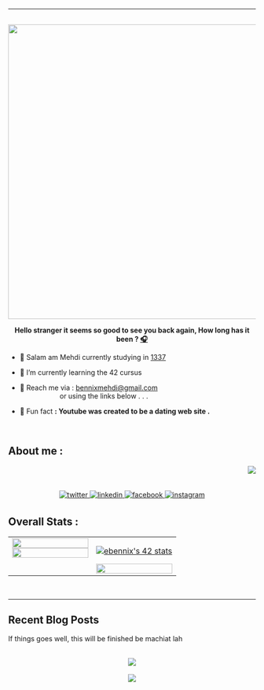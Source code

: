 ---
<br/>

<div align="center">
<img src="https://rishavanand.github.io/static/images/greetings.gif" align="center" height="" width="600" />
</div>  
  

**<div align="center">Hello stranger it seems so good to see you back again,
How long has it been  ? [🎧](https://www.youtube.com/watch?v=qUmccbstKrc)</div>**  


- 🔭  Salam am Mehdi currently studying in [1337](https://1337.ma/en/) 
  

- 📗 I’m currently learning the 42 cursus
  

- 💬 Reach me via : bennixmehdi@gmail.com <br />
 &emsp;&emsp;&emsp;&emsp;&emsp;&ensp; or using the links below . . .  
 

- 👯 Fun fact **: Youtube was created to be a dating web site .**  

</br>
  
## About me :
<div align="right">
<img src="https://quotes-github-readme.vercel.app/api?type=vetical&theme=merko"/>
</div>
<br/><br/>
<div align="center">
<a href="https://twitter.com/iamrishavanand" target="_blank">
<img src=https://img.shields.io/badge/twitter-%2300acee.svg?&style=for-the-badge&logo=twitter&logoColor=white alt=twitter style="margin-bottom: 5px;" />
</a>
<a href="https://linkedin.com/in/rishavanand" target="_blank">
<img src=https://img.shields.io/badge/linkedin-%231E77B5.svg?&style=for-the-badge&logo=linkedin&logoColor=white alt=linkedin style="margin-bottom: 5px;" />
</a>
<a href="https://www.facebook.com/iamrishavanand" target="_blank">
<img src=https://img.shields.io/badge/facebook-%232E87FB.svg?&style=for-the-badge&logo=facebook&logoColor=white alt=facebook style="margin-bottom: 5px;" />
</a>
<a href="https://instagram.com/iamrishavanand" target="_blank">
<img src=https://img.shields.io/badge/instagram-%23000000.svg?&style=for-the-badge&logo=instagram&logoColor=white alt=instagram style="margin-bottom: 5px;" />
</a>  
</div>  
  


## Overall Stats :
<div align="center">
<table>
<tr><td valign="top" width="50%">

<img src="https://github-readme-stats.vercel.app/api?username=ELmehdibennix&theme=merko&hide_border=true&include_all_commits=true&count_private=true" align="left" style="width: 100%" />
<img src="https://github-readme-stats.vercel.app/api/top-langs/?username=ELmehdibennix&theme=merko&hide_border=true&include_all_commits=true&count_private=true&layout=compact" align="left" style="width: 100%" />

</td><td valign="top" width="50%">
 
<a href="https://github.com/oakoudad/badge42"><img src="https://badge.mediaplus.ma/colorfulwaves/ebennix" alt="ebennix's 42 stats" /></a>

<img src="https://github-readme-streak-stats.herokuapp.com/?user=ELmehdibennix&theme=merko&hide_border=true" align="left" style="width: 100%" />

</td></tr>
</table>
</div>

<br/>  

----

## Recent Blog Posts  
<!-- BLOG-POST-LIST:START -->  
If things goes well, this will be finished be machiat lah
<!-- BLOG-POST-LIST:END -->  

<br/>  

<div align="center"><img src="https://spotify-github-profile.vercel.app/api/view?uid=yf2b0oql9m7dd4oilugymtn7r&cover_image=true&theme=default&show_offline=false&background_color=000000&bar_color=59ad58&bar_color_cover=false" /></div>  

<br/>  

<div align="center">
<img src="https://komarev.com/ghpvc/?username=ElmehdiBennix&&style=flat-square" align="center" />
</div>  
  


#
